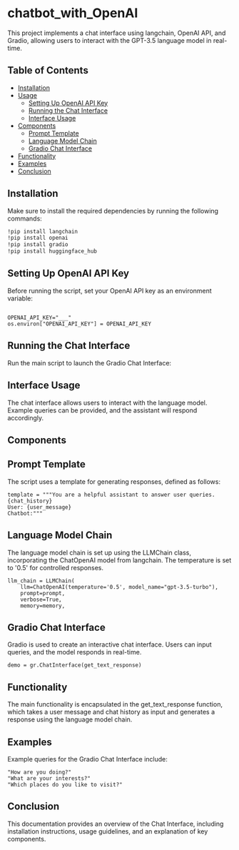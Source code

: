 # chatbot_with_OpenAI

This project implements a chat interface using langchain, OpenAI API, and Gradio, allowing users to interact with the GPT-3.5 language model in real-time.

## Table of Contents
- [Installation](#installation)
- [Usage](#usage)
  - [Setting Up OpenAI API Key](#setting-up-openai-api-key)
  - [Running the Chat Interface](#running-the-chat-interface)
  - [Interface Usage](#interface-usage)
- [Components](#components)
  - [Prompt Template](#prompt-template)
  - [Language Model Chain](#language-model-chain)
  - [Gradio Chat Interface](#gradio-chat-interface)
- [Functionality](#functionality)
- [Examples](#examples)
- [Conclusion](#conclusion)

## Installation

Make sure to install the required dependencies by running the following commands:

```bash
!pip install langchain
!pip install openai
!pip install gradio
!pip install huggingface_hub
```
## Setting Up OpenAI API Key
Before running the script, set your OpenAI API key as an environment variable:
```

OPENAI_API_KEY="___"
os.environ["OPENAI_API_KEY"] = OPENAI_API_KEY
```
## Running the Chat Interface
Run the main script to launch the Gradio Chat Interface:
## Interface Usage
The chat interface allows users to interact with the language model. Example queries can be provided, and the assistant will respond accordingly.
## Components
## Prompt Template
The script uses a template for generating responses, defined as follows:

```
template = """You are a helpful assistant to answer user queries.
{chat_history}
User: {user_message}
Chatbot:"""
```
## Language Model Chain
The language model chain is set up using the LLMChain class, incorporating the ChatOpenAI model from langchain. The temperature is set to '0.5' for controlled responses.
```
llm_chain = LLMChain(
    llm=ChatOpenAI(temperature='0.5', model_name="gpt-3.5-turbo"),
    prompt=prompt,
    verbose=True,
    memory=memory,
```
## Gradio Chat Interface
Gradio is used to create an interactive chat interface. Users can input queries, and the model responds in real-time.
```
demo = gr.ChatInterface(get_text_response)
```
## Functionality
The main functionality is encapsulated in the get_text_response function, which takes a user message and chat history as input and generates a response using the language model chain.

## Examples
Example queries for the Gradio Chat Interface include:
```
"How are you doing?"
"What are your interests?"
"Which places do you like to visit?"
```
## Conclusion
This documentation provides an overview of the Chat Interface, including installation instructions, usage guidelines, and an explanation of key components.
